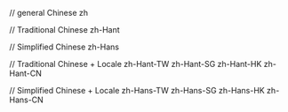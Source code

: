 // general Chinese zh

// Traditional Chinese zh-Hant

// Simplified Chinese zh-Hans

// Traditional Chinese + Locale zh-Hant-TW zh-Hant-SG zh-Hant-HK zh-Hant-CN

// Simplified Chinese + Locale zh-Hans-TW zh-Hans-SG zh-Hans-HK zh-Hans-CN

